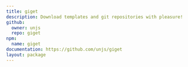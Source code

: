 ```yaml
---
title: giget
description: Download templates and git repositories with pleasure!
github:
  owner: unjs
  repo: giget
npm:
  name: giget
documentation: https://github.com/unjs/giget
layout: package
---
```

